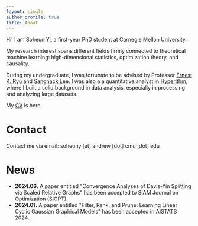 ```yaml
---
layout: single
author_profile: true
title: About
---
```

Hi! I am Soheun Yi, a first-year PhD student at Carnegie Mellon University.

My research interest spans different fields firmly connected to theoretical machine learning: high-dimensional statistics, optimization theory, and causality.

During my undergraduate, I was fortunate to be advised by Professor [Ernest K. Ryu][Ryu] and [Sanghack Lee][Lee].
I was also a a quantitative analyst in [Hyperithm][hyperithm], where I built a solid background in data analysis, especially in processing and analyzing large datasets. 

My [CV](../assets/soheunyi_cv.pdf) is here. 

# Contact
Contact me via email: soheuny [at] andrew [dot] cmu [dot] edu

[Ryu]: http://www.math.snu.ac.kr/~ernestryu/
[Lee]: https://www.sanghacklee.me/
[linkedin]: https://www.linkedin.com/in/soheun-yi-b7a923210/
[twitter]: https://twitter.com/isoheun
[hyperithm]: https://hyperithm.com/

# News

- **2024.06.** A paper entitled "Convergence Analyses of Davis-Yin Splitting via Scaled Relative Graphs" has been accepted to SIAM Journal on Optimization (SIOPT).
- **2024.01.** A paper entitled "Filter, Rank, and Prune: Learning Linear Cyclic Gaussian Graphical Models" has been accepted in AISTATS 2024. 